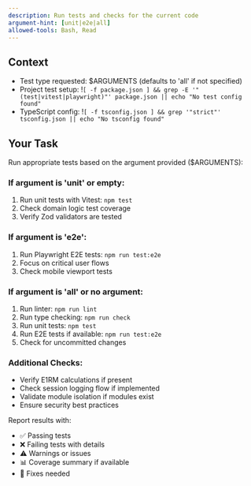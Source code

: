 ```yaml
---
description: Run tests and checks for the current code
argument-hint: [unit|e2e|all]
allowed-tools: Bash, Read
---
```


## Context
- Test type requested: $ARGUMENTS (defaults to 'all' if not specified)
- Project test setup: !`[ -f package.json ] && grep -E '"(test|vitest|playwright)"' package.json || echo "No test config found"`
- TypeScript config: !`[ -f tsconfig.json ] && grep '"strict"' tsconfig.json || echo "No tsconfig found"`

## Your Task

Run appropriate tests based on the argument provided ($ARGUMENTS):

### If argument is 'unit' or empty:
1. Run unit tests with Vitest: `npm test`
2. Check domain logic test coverage
3. Verify Zod validators are tested

### If argument is 'e2e':
1. Run Playwright E2E tests: `npm run test:e2e`
2. Focus on critical user flows
3. Check mobile viewport tests

### If argument is 'all' or no argument:
1. Run linter: `npm run lint`
2. Run type checking: `npm run check`
3. Run unit tests: `npm test`
4. Run E2E tests if available: `npm run test:e2e`
5. Check for uncommitted changes

### Additional Checks:
- Verify E1RM calculations if present
- Check session logging flow if implemented
- Validate module isolation if modules exist
- Ensure security best practices

Report results with:
- ✅ Passing tests
- ❌ Failing tests with details
- ⚠️ Warnings or issues
- 📊 Coverage summary if available
- 🔧 Fixes needed